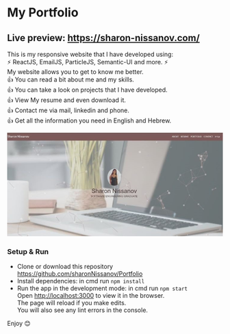 # **My Portfolio**
## Live preview: https://sharon-nissanov.com/

This is my responsive website that I have developed using: \
⚡️ ReactJS, EmailJS, ParticleJS, Semantic-UI and more. ⚡️ \
My website allows you to get to know me better. \
👍 You can read a bit about me and my skills. \
👍 You can take a look on projects that I have developed. \
👍 View My resume and even download it. \
👍 Contact me via mail, linkedin and phone. \
👍 Get all the information you need in English and Hebrew. 

![screenshot](src/components/pictures/myPortfolio.jpeg)

### Setup & Run
- Clone or download this repository https://github.com/sharonNissanov/Portfolio 
- Install dependencies: in cmd run ```npm install``` 
- Run the app in the development mode: in cmd run ```npm start```\
Open [http://localhost:3000](http://localhost:3000) to view it in the browser.\
The page will reload if you make edits.\
You will also see any lint errors in the console. 

Enjoy 😊
